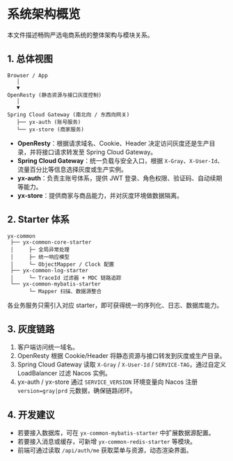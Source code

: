 # 系统架构概览

本文件描述畅购严选电商系统的整体架构与模块关系。

## 1. 总体视图
```
Browser / App
   │
   ▼
OpenResty (静态资源与接口灰度控制)
   │
   ▼
Spring Cloud Gateway (南北向 / 东西向网关)
   ├── yx-auth (账号服务)
   └── yx-store (商家服务)
```

- **OpenResty**：根据请求域名、Cookie、Header 决定访问灰度还是生产目录，并将接口请求转发至 Spring Cloud Gateway。
- **Spring Cloud Gateway**：统一负载与安全入口，根据 `X-Gray`、`X-User-Id`、流量百分比等信息选择灰度或生产实例。
- **yx-auth**：负责主账号体系，提供 JWT 登录、角色权限、验证码、自动续期等能力。
- **yx-store**：提供商家与商品能力，并对灰度环境做数据隔离。

## 2. Starter 体系
```
yx-common
 ├── yx-common-core-starter
 │     ├─ 全局异常处理
 │     ├─ 统一响应模型
 │     └─ ObjectMapper / Clock 配置
 ├── yx-common-log-starter
 │     └─ TraceId 过滤器 + MDC 链路追踪
 └── yx-common-mybatis-starter
       └─ Mapper 扫描、数据源整合
```

各业务服务只需引入对应 starter，即可获得统一的序列化、日志、数据库能力。

## 3. 灰度链路
1. 客户端访问统一域名。
2. OpenResty 根据 Cookie/Header 将静态资源与接口转发到灰度或生产目录。
3. Spring Cloud Gateway 读取 `X-Gray` / `X-User-Id` / `SERVICE-TAG`，通过自定义 LoadBalancer 过滤 Nacos 实例。
4. yx-auth / yx-store 通过 `SERVICE_VERSION` 环境变量向 Nacos 注册 `version=gray|prd` 元数据，确保链路闭环。

## 4. 开发建议
- 若要接入数据库，可在 `yx-common-mybatis-starter` 中扩展数据源配置。
- 若要接入消息或缓存，可新增 `yx-common-redis-starter` 等模块。
- 前端可通过读取 `/api/auth/me` 获取菜单与资源，动态渲染界面。
